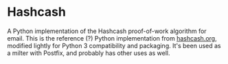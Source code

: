Hashcash
========

A Python implementation of the Hashcash proof-of-work algorithm for email.  This is the reference (?) Python implementation from [hashcash.org](http://www.hashcash.org/libs/python/), modified lightly for Python 3 compatibility and packaging.  It's been used as a milter with Postfix, and probably has other uses as well.
